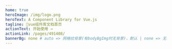 ```yaml
---
home: true
heroImage: /img/logo.png
heroText: A Component Library for Vue.js
tagline: 🚀vue组件库文档首页
actionText: 开始使用 →
actionLink: /pages/491408/
bannerBg: none # auto => 网格纹背景(有bodyBgImg时无背景)，默认 | none => 无 | '大图地址' | background: 自定义背景样式       提示：如发现文本颜色不适应你的背景时可以到palette.styl修改$bannerTextColor变量
---
```

